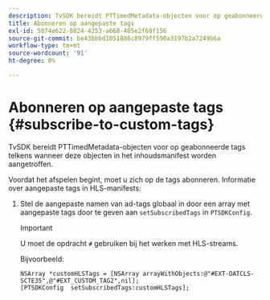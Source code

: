 ```yaml
---
description: TvSDK bereidt PTTimedMetadata-objecten voor op geabonneerde tags telkens wanneer deze objecten in het inhoudsmanifest worden aangetroffen.
title: Abonneren op aangepaste tags
exl-id: 5074e622-8824-4253-a668-485e2f68f156
source-git-commit: be43bbbd1051886c8979ff590a3197b2a7249b6a
workflow-type: tm+mt
source-wordcount: '91'
ht-degree: 0%

---
```


# Abonneren op aangepaste tags {#subscribe-to-custom-tags}

TvSDK bereidt PTTimedMetadata-objecten voor op geabonneerde tags telkens wanneer deze objecten in het inhoudsmanifest worden aangetroffen.

Voordat het afspelen begint, moet u zich op de tags abonneren.
Informatie over aangepaste tags in HLS-manifests:

1. Stel de aangepaste namen van ad-tags globaal in door een array met aangepaste tags door te geven aan `setSubscribedTags` in `PTSDKConfig`.

   >[!IMPORTANT]
   >
   >U moet de opdracht `#` gebruiken bij het werken met HLS-streams.

   Bijvoorbeeld:

   ```
   NSArray *customHLSTags = [NSArray arrayWithObjects:@"#EXT-OATCLS-SCTE35",@"#EXT_CUSTOM_TAG2",nil]; 
   [PTSDKConfig  setSubscribedTags:customHLSTags];
   ```
